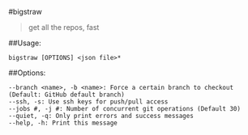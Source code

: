 #bigstraw
> get all the repos, fast

##Usage:

    bigstraw [OPTIONS] <json file>*

##Options:

    --branch <name>, -b <name>: Force a certain branch to checkout (Default: GitHub default branch)
    --ssh, -s: Use ssh keys for push/pull access
    --jobs #, -j #: Number of concurrent git operations (Default 30)
    --quiet, -q: Only print errors and success messages
    --help, -h: Print this message
